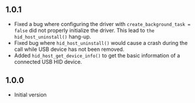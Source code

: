 ## 1.0.1

- Fixed a bug where configuring the driver with `create_background_task = false` did not properly initialize the driver. This lead to `the hid_host_uninstall()` hang-up.
- Fixed bug where `hid_host_uninstall()` would cause a crash during the call while USB device has not been removed.
- Added `hid_host_get_device_info()` to get the basic information of a connected USB HID device.

## 1.0.0

- Initial version



